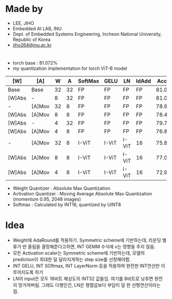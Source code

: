 
# Made by
- LEE, JIHO
- Embedded AI LAB, INU 
- Dept. of Embedded Systems Engineering, Incheon National University, Republic of Korea
- jiho264@inu.ac.kr  



# 
- torch base : 81.072%
- my quantization implementation for torch ViT-B model 

| [W]    | [A]    | W   | A   | SoftMax | GELU  | LN    | IdAdd | Acc @ 1 |
| ------ | ------ | --- | --- | ------- | ----- | ----- | ----- | ------- |
| Base   | Base   | 32  | 32  | FP      | FP    | FP    | FP    | 81.068% |
| [W]Abs | -      | 8   | 32  | FP      | FP    | FP    | FP    | 81.074% |
| -      | [A]Mov | 32  | 8   | FP      | FP    | FP    | FP    | 78.994% |
| [W]Abs | [A]Mov | 8   | 8   | FP      | FP    | FP    | FP    | 78.474% |
| [W]Abs | -      | 4   | 32  | FP      | FP    | FP    | FP    | 79.794% |
| [W]Abs | [A]Mov | 4   | 8   | FP      | FP    | FP    | FP    | 76.874% |
| -      | [A]Mov | 32  | 8   | I-ViT   | I-ViT | I-ViT | 16    | 75.890% |
| [W]Abs | [A]Mov | 8   | 8   | I-ViT   | I-ViT | I-ViT | 16    | 77.054% |
| [W]Abs | [A]Mov | 4   | 8   | I-ViT   | I-ViT | I-ViT | 16    | 72.964% |

- Weight Quantizer : Absolute Max Quantization
- Activation Quantizer : Moving Average Absolute Max Quantization (momentum 0.95, 2048 images)
- Softmax : Calculated by INT16, quantized by UINT8




# Idea
- Weight에 AdaRound를 적용하기. Symmetric scheme에 기반하는데, 라운딩 벨류가 반 올림을 결정해준다고하면, INT GEMM 수식에 v는 영향을 주지 않음.
- 모든 Activation scaler는 Symmetric scheme에 기반하는데, 모델의 prediction이 최대한 덜 달라지게하는 step size를 선정해야함.
- INT GELU, INT SOftmax, INT LayerNorm 등을 적용하여 완전한 INT연산만 이루어지도록 하기
- LN의 input은 모두 16비트 해상도의 INT32 값들임. 여기를 8비트로 낮추면 완전히 망가져버림. 그래도 다행인건, LN은 행렬곱보다 부담이 덜 한 선형연산이라는 점.